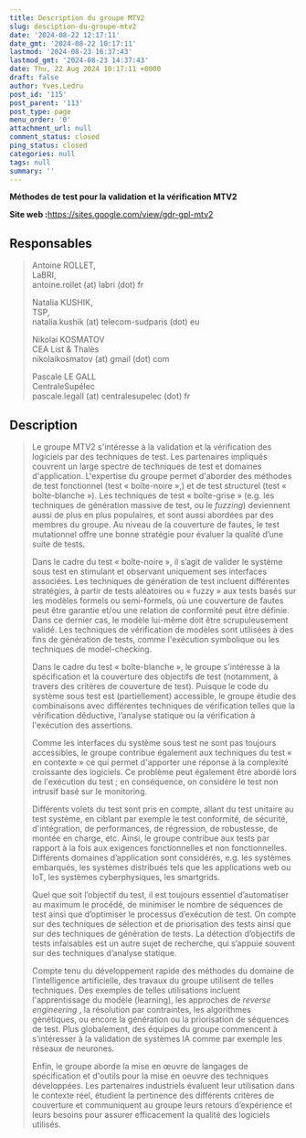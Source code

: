 ```yaml
---
title: Description du groupe MTV2
slug: desciption-du-groupe-mtv2
date: '2024-08-22 12:17:11'
date_gmt: '2024-08-22 10:17:11'
lastmod: '2024-08-23 16:37:43'
lastmod_gmt: '2024-08-23 14:37:43'
date: Thu, 22 Aug 2024 10:17:11 +0000
draft: false
author: Yves.Ledru
post_id: '115'
post_parent: '113'
post_type: page
menu_order: '0'
attachment_url: null
comment_status: closed
ping_status: closed
categories: null
tags: null
summary: ''
---
```


**Méthodes de test pour la validation et la vérification MTV2**

**Site web :**<https://sites.google.com/view/gdr-gpl-mtv2>

## **Responsables**

> Antoine ROLLET,  
> LaBRI,  
> antoine.rollet  (at) labri (dot) fr
> 
> Natalia KUSHIK,  
> TSP,  
> natalia.kushik  (at) telecom-sudparis (dot) eu
> 
> Nikolai KOSMATOV  
> CEA List & Thalès  
> nikolaikosmatov (at) gmail (dot) com  
>  
> 
> Pascale LE GALL  
> CentraleSupélec  
> pascale.legall  (at) centralesupelec (dot) fr  
>  

## **Description**

> Le groupe MTV2 s'intéresse à la validation et la vérification des logiciels par des techniques de test. Les partenaires impliqués couvrent un large spectre de techniques de test et  domaines d'application. L'expertise du groupe permet d'aborder des méthodes de test fonctionnel (test « boîte-noire »,) et de test structurel (test « boîte-blanche »). Les techniques de test « boîte-grise » (e.g. les techniques de génération massive de test, ou le _fuzzing_) deviennent aussi de plus en plus populaires,  et sont aussi abordées par des membres du groupe. Au niveau de la couverture de fautes, le test mutationnel offre une bonne stratégie pour évaluer la qualité d’une suite de tests.
> 
> Dans le cadre du test « boîte-noire », il s’agit de valider le système sous test en stimulant et observant uniquement ses interfaces associées. Les techniques de génération de test incluent différentes stratégies, à partir de tests aléatoires ou « fuzzy » aux tests basés sur les modèles formels ou semi-formels, où une couverture de fautes peut être garantie et/ou une relation de conformité peut être définie. Dans ce dernier cas, le modèle lui-même doit être scrupuleusement validé. Les techniques de vérification de modèles sont utilisées à des fins de génération de tests, comme l'exécution symbolique ou les techniques de model-checking.
> 
> Dans le cadre du test « boîte-blanche », le groupe s'intéresse à la spécification et la couverture des objectifs de test (notamment, à travers des critères de couverture de test). Puisque le code du système sous test est (partiellement) accessible, le groupe étudie des combinaisons avec différentes techniques de vérification telles que la vérification déductive, l’analyse statique ou la vérification à l'exécution des assertions.
> 
> Comme  les interfaces du système sous test ne sont pas toujours accessibles, le groupe contribue également aux techniques du test « en contexte »  ce qui permet d'apporter une réponse à la complexité croissante des logiciels. Ce problème peut également être abordé lors de l'exécution du test ; en conséquence, on considère le test non intrusif basé sur le monitoring.
> 
> Différents volets du test sont pris en compte, allant du  test unitaire au test  système, en ciblant par exemple le test conformité, de sécurité, d'intégration, de performances, de régression, de robustesse, de montée en charge, etc. Ainsi, le groupe contribue aux tests par rapport à la fois aux exigences fonctionnelles et non fonctionnelles. Différents domaines d’application sont considérés, e.g. les systèmes embarqués, les systèmes distribués tels que les applications web ou IoT, les systèmes cyberphysiques, les smartgrids.
> 
> Quel que soit l’objectif du test, il est toujours essentiel d’automatiser au maximum le procédé, de minimiser le nombre de séquences de test ainsi que d’optimiser le processus d’exécution de test. On compte sur des techniques de sélection et de priorisation des tests ainsi que sur des techniques de génération de tests. La détection d’objectifs de tests infaisables est un autre sujet de recherche, qui s’appuie souvent sur des techniques d’analyse statique.
> 
> Compte tenu du développement rapide des méthodes du domaine de l’intelligence artificielle, des travaux du groupe utilisent de telles techniques. Des exemples de telles utilisations incluent l'apprentissage du modèle (learning), les approches de _reverse engineering_ , la résolution par contraintes, les algorithmes génétiques, ou encore la génération ou la priorisation de séquences de test. Plus globalement, des équipes du groupe commencent à s’intéresser à la validation de systèmes IA comme par exemple les réseaux de neurones.
> 
> Enfin, le groupe aborde la mise en œuvre de langages de spécification et d'outils pour la mise en oeuvre des techniques développées. Les partenaires industriels évaluent leur utilisation dans le contexte réel, étudient la pertinence des différents critères de couverture et communiquent au groupe leurs retours d’expérience et leurs besoins pour assurer efficacement la qualité des logiciels utilisés.
